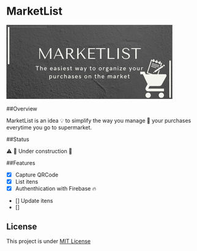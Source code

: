 # MarketList

![Marketlist logo](Markelist.png)

##Overview

MarketList is an idea :bulb: to simplify the way you manage :memo: your purchases everytime you go to supermarket.


##Status

:warning:
:construction: Under construction :construction:

##Features

- [x] Capture QRCode
- [x] List itens
- [x] Authenthication with Firebase :fire:
- [] Update itens
- []



## License

This project is under [MIT License](https://opensource.org/licenses/MIT)
